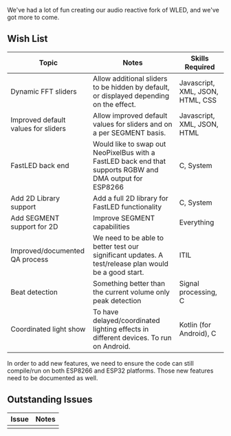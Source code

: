 We've had a lot of fun creating our audio reactive fork of WLED, and we've got more to come.

## Wish List
| Topic  | Notes | Skills Required |
| ------------- | ------------- |-- |
| Dynamic FFT sliders  | Allow additional sliders to be hidden by default, or displayed depending on the effect.  | Javascript, XML, JSON, HTML, CSS |
| Improved default values for sliders | Allow improved default values for sliders and on a per SEGMENT basis. | Javascript, XML, JSON, HTML |
| FastLED back end | Would like to swap out NeoPixelBus with a FastLED back end that supports RGBW and DMA output for ESP8266 | C, System |
| Add 2D Library support | Add a full 2D library for FastLED functionality | C, System |
| Add SEGMENT support for 2D | Improve SEGMENT capabilities | Everything |
| Improved/documented QA process | We need to be able to better test our significant updates. A test/release plan would be a good start. | ITIL
| Beat detection | Something better than the current volume only peak detection | Signal processing, C
| Coordinated light show | To have delayed/coordinated lighting effects in different devices. To run on Android.| Kotlin (for Android), C

In order to add new features, we need to ensure the code can still compile/run on both ESP8266 and ESP32 platforms. Those new features need to be documented as well.

## Outstanding Issues
| Issue  | Notes |
| ------------- | ------------- |
| |  |

